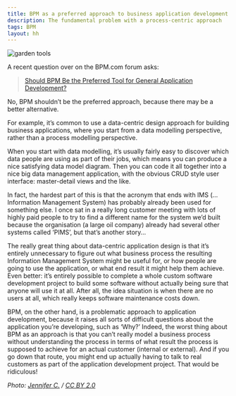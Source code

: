 ```yaml
---
title: BPM as a preferred approach to business application development
description: The fundamental problem with a process-centric approach
tags: BPM
layout: hh
---
```


![garden tools](tools.jpg)

A recent question over on the BPM.com forum asks:

> [Should BPM Be the Preferred Tool for General Application Development?](http://bpm.com/bpm-today/in-the-forum/should-bpm-be-the-preferred-tool-for-general-application-development)

No, BPM shouldn’t be the preferred approach, because there may be a better alternative.

For example, it’s common to use a data-centric design approach for building business applications, where you start from a data modelling perspective, rather than a process modelling perspective.

When you start with data modelling, it’s usually fairly easy to discover which data people are using as part of their jobs, which means you can produce a nice satisfying data model diagram. Then you can code it all together into a nice big data management application, with the obvious CRUD style user interface: master-detail views and the like.

In fact, the hardest part of this is that the acronym that ends with IMS (… Information Management System) has probably already been used for something else. I once sat in a really long customer meeting with lots of highly paid people to try to find a different name for the system we’d built because the organisation (a large oil company) already had several other systems called ‘PIMS’, but that’s another story…

The really great thing about data-centric application design is that it’s entirely unnecessary to figure out what business process the resulting Information Management System might be useful for, or how people are going to use the application, or what end result it might help them achieve. Even better: it’s entirely possible to complete a whole custom software development project to build some software without actually being sure that anyone will use it at all. After all, the idea situation is when there are no users at all, which really keeps software maintenance costs down.

BPM, on the other hand, is a problematic approach to application development, because it raises all sorts of difficult questions about the application you’re developing, such as ‘Why?’ Indeed, the worst thing about BPM as an approach is that you can’t really model a business process without understanding the process in terms of what result the process is supposed to achieve for an actual customer (internal or external). And if you go down that route, you might end up actually having to talk to real customers as part of the application development project. That would be ridiculous!

_Photo: [Jennifer C.](https://www.flickr.com/photos/29638108@N06/7718086616) / [CC BY 2.0](https://creativecommons.org/licenses/by/2.0/)_
